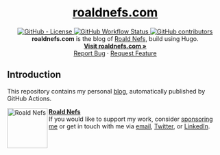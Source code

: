 <a href="https://roaldnefs.com" style="color: black;">
    <h1 align="center">roaldnefs.com</h1>
</a>
<p align="center">
    <a href="https://raw.githubusercontent.com/roaldnefs/roaldnefs.com/main/LICENSE">
        <img src="https://img.shields.io/github/license/roaldnefs/roaldnefs.com?style=for-the-badge&color=blue"
            alt="GitHub - License">
    </a>
    <a href="https://github.com/roaldnefs/roaldnefs.com/actions">
        <img src="https://img.shields.io/github/workflow/status/roaldnefs/roaldnefs.com/Publish?style=for-the-badge&color=blue"
            alt="GitHub Workflow Status">
    </a>
    <a href="https://github.com/roaldnefs/roaldnefs.com/graphs/contributors">
        <img src="https://img.shields.io/github/contributors/roaldnefs/roaldnefs.com?style=for-the-badge&color=blue"
            alt="GitHub contributors">
    </a>
    </br>
    <b>roaldnefs.com</b> is the blog of <a href="https://github.com/roaldnefs">Roald Nefs</a>, build using Hugo.
    <br />
    <a href="https://roaldnefs.com"><strong>Visit roaldnefs.com »</strong></a>
    <br />
    <a href="https://github.com/roaldnefs/roaldnefs.com/issues/new?assignees=&labels=Type%3A%20Bug&template=bug_report.md&title=Bug%3A">Report Bug</a>
    ·
    <a href="https://github.com/roaldnefs/roaldnefs.com/issues/new?assignees=&labels=Type%3A%20Enhancement&template=feature_request.md&title=Feature+Request%3A">Request Feature</a>
</p>

## Introduction
This repository contains my personal [blog](https://roaldnefs.com), automatically published by GitHub Actions.

[<img align="left" height="94px" width="94px" alt="Roald Nefs" src="https://avatars.githubusercontent.com/u/6523325"/>](https://github.com/roaldnefs)

[**Roald Nefs**](https://github.com/roaldnefs) \
If you would like to support my work, consider [sponsoring me](https://github.com/sponsors/roaldnefs) or get in touch with me via [email](mailto:info@roaldnefs.com), [Twitter](https://twitter.com/roaldnefs), or [LinkedIn](https://www.linkedin.com/in/roaldnefs/).
<br/>
<br/>
